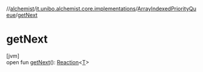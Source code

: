 //[alchemist](../../../index.md)/[it.unibo.alchemist.core.implementations](../index.md)/[ArrayIndexedPriorityQueue](index.md)/[getNext](get-next.md)

# getNext

[jvm]\
open fun [getNext](get-next.md)(): [Reaction](../../it.unibo.alchemist.model.interfaces/-reaction/index.md)<[T](../-engine/index.md)>
